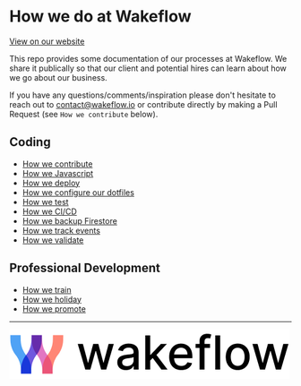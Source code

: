 # How we do at Wakeflow

[View on our website](https://wakeflow.github.io/how-we-do/)

This repo provides some documentation of our processes at Wakeflow. We share it publically so that our client and potential hires can learn about how we go about our business.

If you have any questions/comments/inspiration please don't hesitate to reach out to contact@wakeflow.io or contribute directly by making a Pull Request (see `How we contribute` below).

## Coding

- [How we contribute](docs/contributing.md)
- [How we Javascript](/docs/javascript.md)
- [How we deploy](/docs/deploying.md)
- [How we configure our dotfiles](/docs/dotfiles.md)
- [How we test](/docs/testing.md)
- [How we CI/CD](/docs/cicd.md)
- [How we backup Firestore](/docs/firestore_backups.md)
- [How we track events](/docs/event_tracking.md)
- [How we validate](/docs/validation.md)

## Professional Development

- [How we train](/docs/trainingMaterials.md)
- [How we holiday](/docs/holidays.md)
- [How we promote](/docs/progression.md)

---

![Wakeflow](/docs/images/wakeflowlogo.png)
